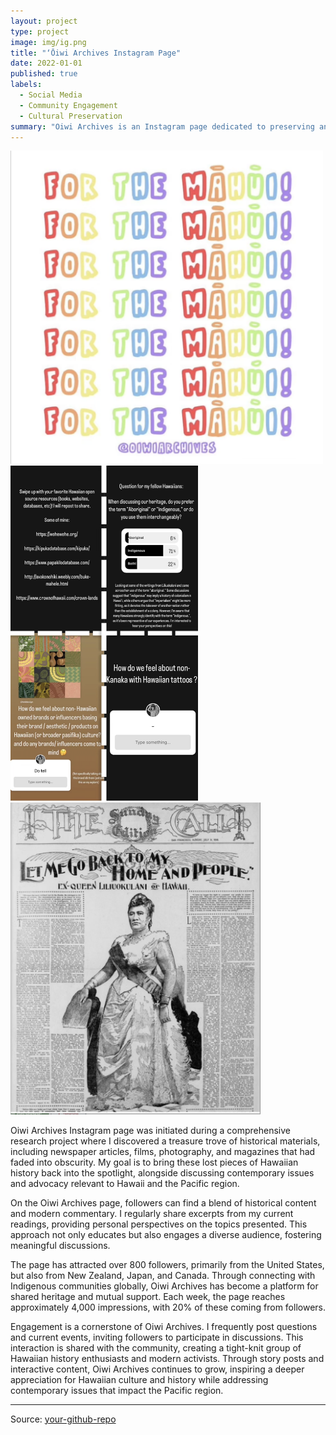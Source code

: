 ```yaml
---
layout: project
type: project
image: img/ig.png
title: "‘Ōiwi Archives Instagram Page"
date: 2022-01-01
published: true
labels:
  - Social Media
  - Community Engagement
  - Cultural Preservation
summary: "Oiwi Archives is an Instagram page dedicated to preserving and sharing Hawaiian history and culture. Created during a research project, it features newspaper articles, films, photography, and magazines that have been forgotten over time. The page also addresses contemporary issues and advocacy related to Hawaii and the Pacific, sharing insights and engaging followers in discussions. With over 800 followers, Oiwi Archives connects enthusiasts and activists from the United States, New Zealand, Japan, and Canada, fostering a vibrant and interactive community."
---
```


<div class="text-center p-4">
  <img width="500px" src="../img/mahui.png" class="img-thumbnail">
  <img width="300px" src="../img/archive.png" class="img-thumbnail">
  <img width="400px" src="../img/lilu.png" class="img-thumbnail">
</div>

Oiwi Archives Instagram page was initiated during a comprehensive research project where I discovered a treasure trove of historical materials, including newspaper articles, films, photography, and magazines that had faded into obscurity. My goal is to bring these lost pieces of Hawaiian history back into the spotlight, alongside discussing contemporary issues and advocacy relevant to Hawaii and the Pacific region.

On the Oiwi Archives page, followers can find a blend of historical content and modern commentary. I regularly share excerpts from my current readings, providing personal perspectives on the topics presented. This approach not only educates but also engages a diverse audience, fostering meaningful discussions.

The page has attracted over 800 followers, primarily from the United States, but also from New Zealand, Japan, and Canada. Through connecting with Indigenous communities globally, Oiwi Archives has become a platform for shared heritage and mutual support. Each week, the page reaches approximately 4,000 impressions, with 20% of these coming from followers.

Engagement is a cornerstone of Oiwi Archives. I frequently post questions and current events, inviting followers to participate in discussions. This interaction is shared with the community, creating a tight-knit group of Hawaiian history enthusiasts and modern activists. Through story posts and interactive content, Oiwi Archives continues to grow, inspiring a deeper appreciation for Hawaiian culture and history while addressing contemporary issues that impact the Pacific region.

<hr>

Source: <a href="https://github.com/your-github-repo"><i class="large github icon"></i>your-github-repo</a>
